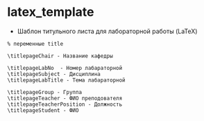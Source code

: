 # latex_template
* Шаблон титульного листа для лабораторной работы (LaTeX)
```
% переменные title

\titlepageChair - Название кафедры

\titlepageLabNo  - Номер лабараторной
\titlepageSubject - Дисциплина
\titlepageLabTitle - Тема лабараторной

\titlepageGroup - Группа
\titlepageTeacher - ФИО преподователя
\titlepageTeacherPosition - Должность 
\titlepageStudent - ФИО
```